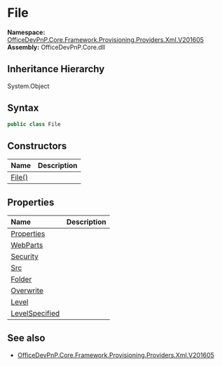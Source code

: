# File
  

**Namespace:** [OfficeDevPnP.Core.Framework.Provisioning.Providers.Xml.V201605](OfficeDevPnP.Core.Framework.Provisioning.Providers.Xml.V201605.md)  
**Assembly:** OfficeDevPnP.Core.dll  
## Inheritance Hierarchy
System.Object  
## Syntax
```C#
public class File
```
## Constructors
|**Name**|**Description**|
|:-----|:-----|
| [File()](OfficeDevPnP.Core.Framework.Provisioning.Providers.Xml.V201605.File.ctor1.md) | 
## Properties
|**Name**|**Description**|
|:-----|:-----|
| [Properties](OfficeDevPnP.Core.Framework.Provisioning.Providers.Xml.V201605.File.Properties.md) | 
| [WebParts](OfficeDevPnP.Core.Framework.Provisioning.Providers.Xml.V201605.File.WebParts.md) | 
| [Security](OfficeDevPnP.Core.Framework.Provisioning.Providers.Xml.V201605.File.Security.md) | 
| [Src](OfficeDevPnP.Core.Framework.Provisioning.Providers.Xml.V201605.File.Src.md) | 
| [Folder](OfficeDevPnP.Core.Framework.Provisioning.Providers.Xml.V201605.File.Folder.md) | 
| [Overwrite](OfficeDevPnP.Core.Framework.Provisioning.Providers.Xml.V201605.File.Overwrite.md) | 
| [Level](OfficeDevPnP.Core.Framework.Provisioning.Providers.Xml.V201605.File.Level.md) | 
| [LevelSpecified](OfficeDevPnP.Core.Framework.Provisioning.Providers.Xml.V201605.File.LevelSpecified.md) | 
## See also
- [OfficeDevPnP.Core.Framework.Provisioning.Providers.Xml.V201605](OfficeDevPnP.Core.Framework.Provisioning.Providers.Xml.V201605.md)
